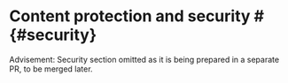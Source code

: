 # Content protection and security # {#security}

Advisement: Security section omitted as it is being prepared in a separate PR, to be merged later.